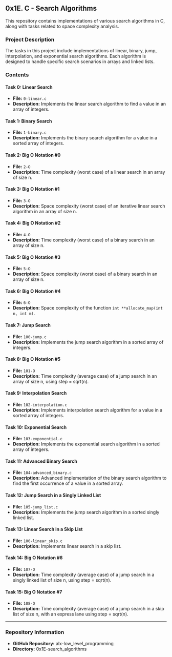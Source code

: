 ## 0x1E. C - Search Algorithms

This repository contains implementations of various search algorithms in C, along with tasks related to space complexity analysis.

### Project Description

The tasks in this project include implementations of linear, binary, jump, interpolation, and exponential search algorithms. Each algorithm is designed to handle specific search scenarios in arrays and linked lists.

### Contents

#### Task 0: Linear Search
- **File:** `0-linear.c`
- **Description:** Implements the linear search algorithm to find a value in an array of integers.

#### Task 1: Binary Search
- **File:** `1-binary.c`
- **Description:** Implements the binary search algorithm for a value in a sorted array of integers.

#### Task 2: Big O Notation #0
- **File:** `2-O`
- **Description:** Time complexity (worst case) of a linear search in an array of size n.

#### Task 3: Big O Notation #1
- **File:** `3-O`
- **Description:** Space complexity (worst case) of an iterative linear search algorithm in an array of size n.

#### Task 4: Big O Notation #2
- **File:** `4-O`
- **Description:** Time complexity (worst case) of a binary search in an array of size n.

#### Task 5: Big O Notation #3
- **File:** `5-O`
- **Description:** Space complexity (worst case) of a binary search in an array of size n.

#### Task 6: Big O Notation #4
- **File:** `6-O`
- **Description:** Space complexity of the function `int **allocate_map(int n, int m)`.

#### Task 7: Jump Search
- **File:** `100-jump.c`
- **Description:** Implements the jump search algorithm in a sorted array of integers.

#### Task 8: Big O Notation #5
- **File:** `101-O`
- **Description:** Time complexity (average case) of a jump search in an array of size n, using step = sqrt(n).

#### Task 9: Interpolation Search
- **File:** `102-interpolation.c`
- **Description:** Implements interpolation search algorithm for a value in a sorted array of integers.

#### Task 10: Exponential Search
- **File:** `103-exponential.c`
- **Description:** Implements the exponential search algorithm in a sorted array of integers.

#### Task 11: Advanced Binary Search
- **File:** `104-advanced_binary.c`
- **Description:** Advanced implementation of the binary search algorithm to find the first occurrence of a value in a sorted array.

#### Task 12: Jump Search in a Singly Linked List
- **File:** `105-jump_list.c`
- **Description:** Implements the jump search algorithm in a sorted singly linked list.

#### Task 13: Linear Search in a Skip List
- **File:** `106-linear_skip.c`
- **Description:** Implements linear search in a skip list.

#### Task 14: Big O Notation #6
- **File:** `107-O`
- **Description:** Time complexity (average case) of a jump search in a singly linked list of size n, using step = sqrt(n).

#### Task 15: Big O Notation #7
- **File:** `108-O`
- **Description:** Time complexity (average case) of a jump search in a skip list of size n, with an express lane using step = sqrt(n).

---

### Repository Information

- **GitHub Repository:** alx-low_level_programming
- **Directory:** 0x1E-search_algorithms
